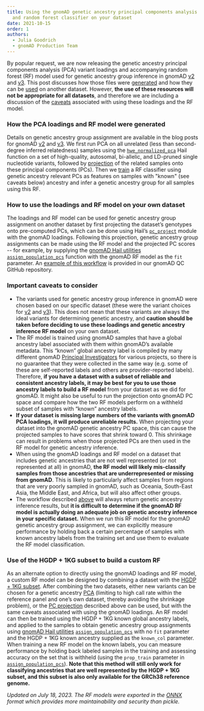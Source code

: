 ```yaml
---
title: Using the gnomAD genetic ancestry principal components analysis loadings
  and random forest classifier on your dataset
date: 2021-10-15
order: 1
authors:
  - Julia Goodrich
  - gnomAD Production Team
---
```

By popular request, we are now releasing the genetic ancestry principal components analysis (PCA) variant loadings and accompanying random forest (RF) model used for genetic ancestry group inference in gnomAD [v2](https://gnomad.broadinstitute.org/downloads#v2-ancestry-classification) and [v3](https://gnomad.broadinstitute.org/downloads#v3-ancestry-classification). This post discusses how those files were [generated](#how-the-pca-loadings-and-rf-model-were-generated) and how they can be [used](#how-to-use-the-loadings-and-rf-model-on-your-own-dataset) on another dataset. However, **the use of these resources will not be appropriate for all datasets**, and therefore we are including a discussion of the [caveats](#important-caveats-to-consider) associated with using these loadings and the RF model.

<!-- end_excerpt -->

### How the PCA loadings and RF model were generated

Details on genetic ancestry group assignment are available in the blog posts for gnomAD [v2](https://gnomad.broadinstitute.org/news/2018-10-gnomad-v2-1/#global-ancestry-assignment) and [v3](https://gnomad.broadinstitute.org/news/2020-10-gnomad-v3-1-new-content-methods-annotations-and-data-availability/#ancestry-inference). We first run PCA on all unrelated (less than second-degree inferred relatedness) samples using the [`hwe_normalized_pca`](https://hail.is/docs/0.2/methods/genetics.html#hail.methods.hwe_normalized_pca) Hail function on a set of high-quality, autosomal, bi-allelic, and LD-pruned single nucleotide variants, followed by [projection](https://hail.is/docs/0.2/experimental/index.html#hail.experimental.pc_project) of the related samples onto these principal components (PCs). Then we [train](https://broadinstitute.github.io/gnomad_methods/api_reference/sample_qc/ancestry.html#gnomad.sample_qc.ancestry.assign_population_pcs) a RF classifier using genetic ancestry relevant PCs as features on samples with "known" (see caveats below) ancestry and infer a genetic ancestry group for all samples using this RF.

### How to use the loadings and RF model on your own dataset

The loadings and RF model can be used for genetic ancestry group assignment on another dataset by first projecting the dataset’s genotypes onto pre-computed PCs, which can be done using Hail’s [`pc_project`](https://hail.is/docs/0.2/experimental/index.html#hail.experimental.pc_project) module with the gnomAD loadings. Following this projection, genetic ancestry group assignments can be made using the RF model and the projected PC scores -- for example, by supplying the [gnomAD Hail utilities](https://pypi.org/project/gnomad/) [`assign_population_pcs`](https://broadinstitute.github.io/gnomad_methods/api_reference/sample_qc/ancestry.html?highlight=assign_population_pcs#gnomad.sample_qc.ancestry.assign_population_pcs) function with the gnomAD RF model as the `fit` parameter. An [example of this workflow](https://github.com/broadinstitute/gnomad_qc/tree/main/gnomad_qc/example_notebooks/ancestry_classification_using_gnomad_rf.ipynb) is provided in our gnomAD QC GitHub repository.

### Important caveats to consider

* The variants used for genetic ancestry group inference in gnomAD were chosen based on our specific dataset (these were the variant choices for [v2](https://gnomad.broadinstitute.org/news/2018-10-gnomad-v2-1/#3-relatedness-filtering) and [v3](https://gnomad.broadinstitute.org/news/2019-10-gnomad-v3-0/#defining-a-high-quality-set-of-sites-for-qc)). This does not mean that these variants are always the ideal variants for determining genetic ancestry, and **caution should be taken before deciding to use these loadings and genetic ancestry inference RF model** on your own dataset.
* The RF model is trained using gnomAD samples that have a global ancestry label associated with them within gnomAD’s available metadata. This “known” global ancestry label is compiled by many different gnomAD [Principal Investigators](https://gnomad.broadinstitute.org/about) for various projects, so there is no guarantee that they were collected in the same way (e.g. some of these are self-reported labels and others are provider-reported labels). Therefore, **if you have a dataset with a subset of reliable and consistent ancestry labels, it may be best for you to use those ancestry labels to build a RF model** from your dataset as we did for gnomAD. It might also be useful to run the projection onto gnomAD PC space and compare how the two RF models perform on a withheld subset of samples with “known” ancestry labels.
* **If your dataset is missing large numbers of the variants with gnomAD PCA loadings, it will produce unreliable results.** When projecting your dataset into the gnomAD genetic ancestry PC space, this can cause the projected samples to have scores that shrink toward 0. This shrinkage can result in problems when those projected PCs are then used in the RF model for genetic ancestry inference.
* When using the gnomAD loadings and RF model on a dataset that includes genetic ancestries that are not well represented (or not represented at all) in gnomAD, **the RF model will likely mis-classify samples from those ancestries that are underrepresented or missing from gnomAD**. This is likely to particularly affect samples from regions that are very poorly sampled in gnomAD, such as Oceania, South-East Asia, the Middle East, and Africa, but will also affect other groups.
* The workflow described [above](#how-to-use-the-loadings-and-rf-model-on-your-own-dataset) will always return genetic ancestry inference results, but **it is difficult to determine if the gnomAD RF model is actually doing an adequate job on genetic ancestry inference in your specific dataset.** When we run this RF model for the gnomAD genetic ancestry group assignment, we can explicitly measure performance by holding back a certain percentage of samples with known ancestry labels from the training set and use them to evaluate the RF model classification.

### Use of the HGDP + 1KG subset to build a custom RF

As an alternate option to directly using the gnomAD loadings and RF model, a custom RF model can be designed by combining a dataset with the [HGDP + 1KG subset](https://gnomad.broadinstitute.org/downloads#v3-hgdp-1kg). After combining the two datasets, either new variants can be chosen for a genetic ancestry [PCA](https://broadinstitute.github.io/gnomad_methods/api_reference/sample_qc/ancestry.html?highlight=run_pca_with_relateds#gnomad.sample_qc.ancestry.run_pca_with_relateds) (limiting to high call rate within the reference panel and one’s own dataset, thereby avoiding the shrinkage problem), or the [PC projection](https://hail.is/docs/0.2/experimental/index.html#hail.experimental.pc_project) described above can be used, but with the same caveats associated with using the gnomAD loadings. An RF model can then be trained using the HGDP + 1KG known global ancestry labels, and applied to the samples to obtain genetic ancestry group assignments using [gnomAD Hail utilities](https://pypi.org/project/gnomad/) [`assign_population_pcs`](https://broadinstitute.github.io/gnomad_methods/api_reference/sample_qc/ancestry.html?highlight=assign_population_pcs#gnomad.sample_qc.ancestry.assign_population_pcs) with no `fit` parameter and the HGDP + 1KG known ancestry supplied as the `known_col` parameter. When training a new RF model on the known labels, you can measure performance by holding back labeled samples in the training and assessing accuracy on the set that is withheld (using the `prop_train` parameter in [`assign_population_pcs`](https://broadinstitute.github.io/gnomad_methods/api_reference/sample_qc/ancestry.html?highlight=assign_population_pcs#gnomad.sample_qc.ancestry.assign_population_pcs)). **Note that this method will still only work for classifying ancestries that are well represented by the HGDP + 1KG subset, and this subset is also only available for the GRCh38 reference genome.**

*Updated on July 18, 2023. The RF models were exported in the [ONNX](https://onnx.ai/) format which provides more maintainability and security than pickle.*